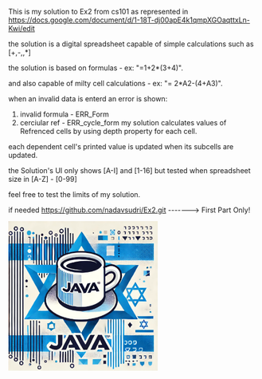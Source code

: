 This is my solution to Ex2 from cs101 as represented in https://docs.google.com/document/d/1-18T-dj00apE4k1qmpXGOaqttxLn-Kwi/edit

the solution is a digital spreadsheet capable of simple calculations such as [+,-,\,*]

the solution is based on formulas - ex: "=1+2*(3+4)".

and also capable of milty cell calculations - ex: "= 2*A2-(4+A3)".

when an invalid data is enterd an error is shown:

1) invalid formula - ERR_Form
2) cerciular ref - ERR_cycle_form
my solution calculates values of Refrenced cells by using depth property for each cell.

each dependent cell's printed value is updated when its subcells are updated.

the Solution's UI only shows [A-I] and [1-16] but tested when spreadsheet size in [A-Z] - [0-99]

feel free to test the limits of my solution.

if needed https://github.com/nadavsudri/Ex2.git -------> First Part Only!

<img src="https://raw.githubusercontent.com/nadavsudri/Ex2_/refs/heads/master/for%20readme.webp" alt="Description of the Image" width="300">




